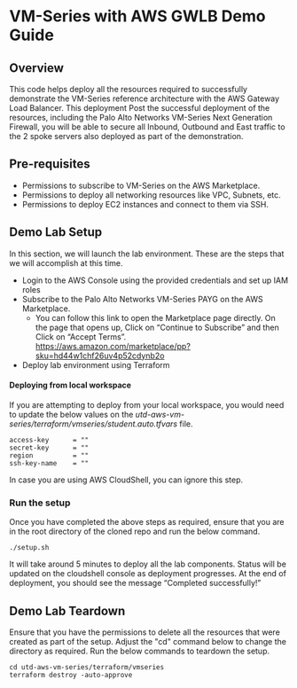 # VM-Series with AWS GWLB Demo Guide

## Overview

This code helps deploy all the resources required to successfully demonstrate the VM-Series reference architecture with the AWS Gateway Load Balancer. This deployment Post the successful deployment of the resources, including the Palo Alto Networks VM-Series Next Generation Firewall, you will be able to secure all Inbound, Outbound and East traffic to the 2 spoke servers also deployed as part of the demonstration.

## Pre-requisites

- Permissions to subscribe to VM-Series on the AWS Marketplace.
- Permissions to deploy all networking resources like VPC, Subnets, etc.
- Permissions to deploy EC2 instances and connect to them via SSH.

## Demo Lab Setup

In this section, we will launch the lab environment. These are the steps that we will accomplish at this time.

- Login to the AWS Console using the provided credentials and set up IAM roles
- Subscribe to the Palo Alto Networks VM-Series PAYG on the AWS Marketplace.
   - You can follow this link to open the Marketplace page directly. On the page that opens up, Click on “Continue to Subscribe” and then Click on “Accept Terms”.<br/>https://aws.amazon.com/marketplace/pp?sku=hd44w1chf26uv4p52cdynb2o
- Deploy lab environment using Terraform

#### Deploying from local workspace

If you are attempting to deploy from your local workspace, you would need to update the below values on the _utd-aws-vm-series/terraform/vmseries/student.auto.tfvars_ file.

```
access-key      = ""
secret-key      = ""
region          = ""
ssh-key-name    = ""
```

In case you are using AWS CloudShell, you can ignore this step. 

### Run the setup

Once you have completed the above steps as required, ensure that you are in the root directory of the cloned repo and run the below command.

```
./setup.sh
```

It will take around 5 minutes to deploy all the lab components. Status will be updated on the cloudshell console as deployment progresses. At the end of deployment, you should see the message “Completed successfully!”

## Demo Lab Teardown

Ensure that you have the permissions to delete all the resources that were created as part of the setup. Adjust the "cd" command below to change the directory as required.
Run the below commands to teardown the setup.

```
cd utd-aws-vm-series/terraform/vmseries
terraform destroy -auto-approve
```
